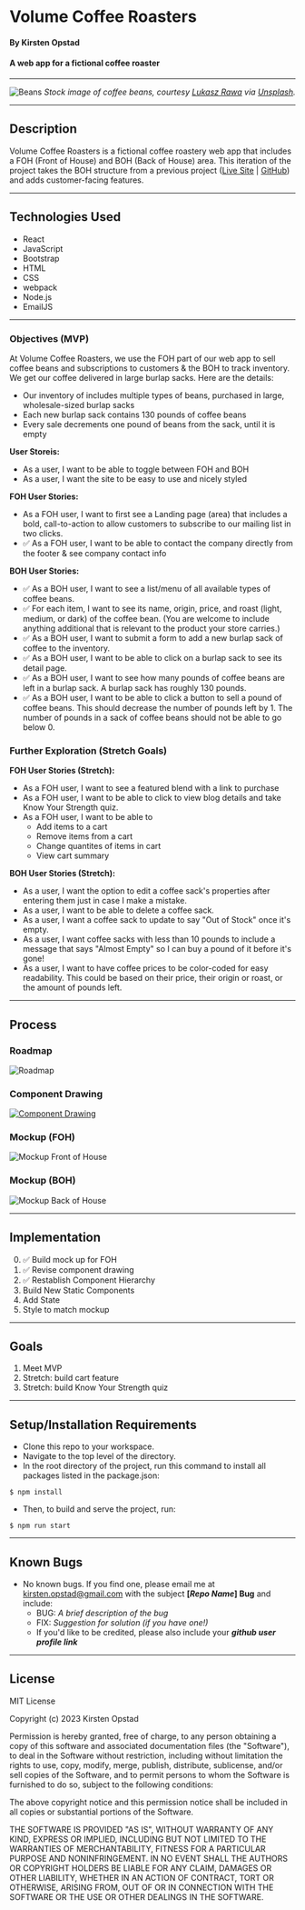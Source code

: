 # Volume Coffee Roasters

#### By Kirsten Opstad

#### A web app for a fictional coffee roaster
***
<!-- #### [Check out the live site](https://kirstenopstad.github.io/local-business/)! -->
![Beans](./src/img/stock/beans_header.jpeg)
*Stock image of coffee beans, courtesy [Lukasz Rawa](https://unsplash.com/@lukasz_rawa) via [Unsplash](https://unsplash.com/).*
***

## Description

Volume Coffee Roasters is a fictional coffee roastery web app that includes a FOH (Front of House) and BOH (Back of House) area. This iteration of the project takes the BOH structure from a previous project ([Live Site](https://kirstenopstad.github.io/local-business/) | [GitHub](https://github.com/kirstenopstad/local-business)) and adds customer-facing features.

***
## Technologies Used

* React
* JavaScript
* Bootstrap
* HTML
* CSS
* webpack
* Node.js
* EmailJS

***

### Objectives (MVP)

At Volume Coffee Roasters, we use the FOH part of our web app to sell coffee beans and subscriptions to customers & the BOH to track inventory. We get our coffee delivered in large burlap sacks. Here are the details:

* Our inventory of includes multiple types of beans, purchased in large, wholesale-sized burlap sacks
* Each new burlap sack contains 130 pounds of coffee beans
* Every sale decrements one pound of beans from the sack, until it is empty

__User Storeis:__

* As a user, I want to be able to toggle between FOH and BOH
* As a user, I want the site to be easy to use and nicely styled

__FOH User Stories:__
* As a FOH user, I want to first see a Landing page (area) that includes a bold, call-to-action to allow customers to subscribe to our mailing list in two clicks.
* ✅ As a FOH user, I want to be able to contact the company directly from the footer & see company contact info

__BOH User Stories:__
* ✅ As a BOH user, I want to see a list/menu of all available types of coffee beans.
* ✅ For each item, I want to see its name, origin, price, and roast (light, medium, or dark) of the coffee bean. (You are welcome to include anything additional that is relevant to the product your store carries.)
* ✅ As a BOH user, I want to submit a form to add a new burlap sack of coffee to the inventory.
* ✅ As a BOH user, I want to be able to click on a burlap sack to see its detail page.
* ✅ As a BOH user, I want to see how many pounds of coffee beans are left in a burlap sack. A burlap sack has roughly 130 pounds.
* ✅ As a BOH user, I want to be able to click a button to sell a pound of coffee beans. This should decrease the number of pounds left by 1. The number of pounds in a sack of coffee beans should not be able to go below 0.

### __Further Exploration (Stretch Goals)__

__FOH User Stories (Stretch):__
* As a FOH user, I want to see a featured blend with a link to purchase
* As a FOH user, I want to be able to click to view blog details and take Know Your Strength quiz.
* As a FOH user, I want to be able to 
  * Add items to a cart
  * Remove items from a cart
  * Change quantites of items in cart
  * View cart summary

__BOH User Stories (Stretch):__
* As a user, I want the option to edit a coffee sack's properties after entering them just in case I make a mistake.
* As a user, I want to be able to delete a coffee sack.
* As a user, I want a coffee sack to update to say "Out of Stock" once it's empty.
* As a user, I want coffee sacks with less than 10 pounds to include a message that says "Almost Empty" so I can buy a pound of it before it's gone!
* As a user, I want to have coffee prices to be color-coded for easy readability. This could be based on their price, their origin or roast, or the amount of pounds left.
***
## Process 

### Roadmap
![Roadmap](./src/img/roadmap.png)
### Component Drawing
[![Component Drawing](./src/img/component_diagram.png)](https://www.figma.com/file/9yZdrlZDInV6346toTdG2Z/CoffeeShop?node-id=0%3A1&t=SaS3WUYroyADmYHv-1)
### Mockup (FOH)
![Mockup Front of House](./src/img/mockup-foh.png)
### Mockup (BOH)
![Mockup Back of House](./src/img/mockup-boh.png)


***
## Implementation
0. ✅ Build mock up for FOH
1. ✅ Revise component drawing
2. ✅ Restablish Component Hierarchy
    <!-- * App.js
      * ✅ Header.js 
      * ✅ InventoryControl.js - displays either list, detail, add or edit
        * ✅ List.js – displays all items in inventory
        * ✅ Detail.js – displays details for single in inventory
        * ✅ Add.js – form to add new item to inventory
        * Strech Components
        * Edit.js – form to edit item in inventory -->
3. Build New Static Components
4. Add State
    <!-- * ✅ Local State to display either list, detail or add
    * ✅ Shared State to allow Create & Update Functionality -->
5. Style to match mockup

***
## Goals
1. Meet MVP
2. Stretch: build cart feature
3. Stretch: build Know Your Strength quiz

***
## Setup/Installation Requirements

* Clone this repo to your workspace.
* Navigate to the top level of the directory.
* In the root directory of the project, run this command to install all packages listed in the package.json:
```
$ npm install
```
* Then, to build and serve the project, run: 
```
$ npm run start
```
***
## Known Bugs

* No known bugs. If you find one, please email me at kirsten.opstad@gmail.com with the subject **[_Repo Name_] Bug** and include:
  * BUG: _A brief description of the bug_
  * FIX: _Suggestion for solution (if you have one!)_
  * If you'd like to be credited, please also include your **_github user profile link_**

***
## License

MIT License

Copyright (c) 2023 Kirsten Opstad

Permission is hereby granted, free of charge, to any person obtaining a copy of this software and associated documentation files (the "Software"), to deal in the Software without restriction, including without limitation the rights to use, copy, modify, merge, publish, distribute, sublicense, and/or sell copies of the Software, and to permit persons to whom the Software is furnished to do so, subject to the following conditions:

The above copyright notice and this permission notice shall be included in all copies or substantial portions of the Software.

THE SOFTWARE IS PROVIDED "AS IS", WITHOUT WARRANTY OF ANY KIND, EXPRESS OR IMPLIED, INCLUDING BUT NOT LIMITED TO THE WARRANTIES OF MERCHANTABILITY, FITNESS FOR A PARTICULAR PURPOSE AND NONINFRINGEMENT. IN NO EVENT SHALL THE AUTHORS OR COPYRIGHT HOLDERS BE LIABLE FOR ANY CLAIM, DAMAGES OR OTHER LIABILITY, WHETHER IN AN ACTION OF CONTRACT, TORT OR OTHERWISE, ARISING FROM, OUT OF OR IN CONNECTION WITH THE SOFTWARE OR THE USE OR OTHER DEALINGS IN THE SOFTWARE.
